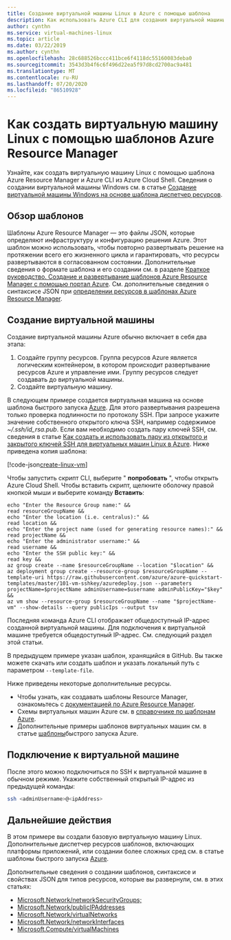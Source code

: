 ```yaml
---
title: Создание виртуальной машины Linux в Azure с помощью шаблона
description: Как использовать Azure CLI для создания виртуальной машины Linux с помощью шаблона Resource Manager
author: cynthn
ms.service: virtual-machines-linux
ms.topic: article
ms.date: 03/22/2019
ms.author: cynthn
ms.openlocfilehash: 28c688526bccc411bce6f4118dc55160083deba0
ms.sourcegitcommit: 3543d3b4f6c6f496d22ea5f97d8cd2700ac9a481
ms.translationtype: MT
ms.contentlocale: ru-RU
ms.lasthandoff: 07/20/2020
ms.locfileid: "86510928"
---
```

# <a name="how-to-create-a-linux-virtual-machine-with-azure-resource-manager-templates"></a>Как создать виртуальную машину Linux с помощью шаблонов Azure Resource Manager

Узнайте, как создать виртуальную машину Linux с помощью шаблона Azure Resource Manager и Azure CLI из Azure Cloud Shell. Сведения о создании виртуальной машины Windows см. в статье [Создание виртуальной машины Windows на основе шаблона диспетчер ресурсов](../windows/ps-template.md).

## <a name="templates-overview"></a>Обзор шаблонов

Шаблоны Azure Resource Manager — это файлы JSON, которые определяют инфраструктуру и конфигурацию решения Azure. Этот шаблон можно использовать, чтобы повторно развертывать решение на протяжении всего его жизненного цикла и гарантировать, что ресурсы развертываются в согласованном состоянии. Дополнительные сведения о формате шаблона и его создании см. в разделе [Краткое руководство. Создание и развертывание шаблонов Azure Resource Manager с помощью портал Azure](../../azure-resource-manager/templates/quickstart-create-templates-use-the-portal.md). См. дополнительные сведения о синтаксисе JSON при [определении ресурсов в шаблонах Azure Resource Manager](/azure/templates/microsoft.compute/allversions).

## <a name="create-a-virtual-machine"></a>Создание виртуальной машины

Создание виртуальной машины Azure обычно включает в себя два этапа:

1. Создайте группу ресурсов. Группа ресурсов Azure является логическим контейнером, в котором происходит развертывание ресурсов Azure и управление ими. Группу ресурсов следует создавать до виртуальной машины.
1. Создайте виртуальную машину.

В следующем примере создается виртуальная машина на основе шаблона быстрого запуска [Azure](https://raw.githubusercontent.com/Azure/azure-quickstart-templates/master/101-vm-sshkey/azuredeploy.json). Для этого развертывания разрешена только проверка подлинности по протоколу SSH. При запросе укажите значение собственного открытого ключа SSH, например содержимое *~/.ssh/id_rsa.pub*. Если вам необходимо создать пару ключей SSH, см. сведения в статье [Как создать и использовать пару из открытого и закрытого ключей SSH для виртуальных машин Linux в Azure](mac-create-ssh-keys.md). Ниже приведена копия шаблона:

[!code-json[create-linux-vm](~/quickstart-templates/101-vm-sshkey/azuredeploy.json)]

Чтобы запустить скрипт CLI, выберите " **попробовать** ", чтобы открыть Azure Cloud Shell. Чтобы вставить скрипт, щелкните оболочку правой кнопкой мыши и выберите команду **Вставить**:

```azurecli-interactive
echo "Enter the Resource Group name:" &&
read resourceGroupName &&
echo "Enter the location (i.e. centralus):" &&
read location &&
echo "Enter the project name (used for generating resource names):" &&
read projectName &&
echo "Enter the administrator username:" &&
read username &&
echo "Enter the SSH public key:" &&
read key &&
az group create --name $resourceGroupName --location "$location" &&
az deployment group create --resource-group $resourceGroupName --template-uri https://raw.githubusercontent.com/azure/azure-quickstart-templates/master/101-vm-sshkey/azuredeploy.json --parameters projectName=$projectName adminUsername=$username adminPublicKey="$key" &&
az vm show --resource-group $resourceGroupName --name "$projectName-vm" --show-details --query publicIps --output tsv
```

Последняя команда Azure CLI отображает общедоступный IP-адрес созданной виртуальной машины. Для подключения к виртуальной машине требуется общедоступный IP-адрес. См. следующий раздел этой статьи.

В предыдущем примере указан шаблон, хранящийся в GitHub. Вы также можете скачать или создать шаблон и указать локальный путь с параметром `--template-file`.

Ниже приведены некоторые дополнительные ресурсы.

- Чтобы узнать, как создавать шаблоны Resource Manager, ознакомьтесь с [документацией по Azure Resource Manager](../../azure-resource-manager/index.yml).
- Схемы виртуальных машин Azure см. в [справочнике по шаблонам Azure](/azure/templates/microsoft.compute/allversions).
- Дополнительные примеры шаблонов виртуальных машин см. в статье [шаблоны](https://azure.microsoft.com/resources/templates/?resourceType=Microsoft.Compute&pageNumber=1&sort=Popular)быстрого запуска Azure.

## <a name="connect-to-virtual-machine"></a>Подключение к виртуальной машине

После этого можно подключиться по SSH к виртуальной машине в обычном режиме. Укажите собственный открытый IP-адрес из предыдущей команды:

```bash
ssh <adminUsername>@<ipAddress>
```

## <a name="next-steps"></a>Дальнейшие действия

В этом примере вы создали базовую виртуальную машину Linux. Дополнительные диспетчер ресурсов шаблонов, включающих платформы приложений, или создании более сложных сред см. в статье шаблоны быстрого запуска [Azure](https://azure.microsoft.com/resources/templates/?resourceType=Microsoft.Compute&pageNumber=1&sort=Popular).

Дополнительные сведения о создании шаблонов, синтаксисе и свойствах JSON для типов ресурсов, которые вы развернули, см. в этих статьях:

- [Microsoft.Network/networkSecurityGroups;](/azure/templates/microsoft.network/networksecuritygroups)
- [Microsoft.Network/publicIPAddresses](/azure/templates/microsoft.network/publicipaddresses)
- [Microsoft.Network/virtualNetworks](/azure/templates/microsoft.network/virtualnetworks)
- [Microsoft.Network/networkInterfaces](/azure/templates/microsoft.network/networkinterfaces)
- [Microsoft.Compute/virtualMachines](/azure/templates/microsoft.compute/virtualmachines)
